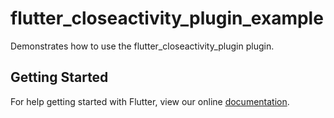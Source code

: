 # flutter_closeactivity_plugin_example

Demonstrates how to use the flutter_closeactivity_plugin plugin.

## Getting Started

For help getting started with Flutter, view our online
[documentation](https://flutter.io/).
